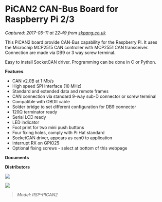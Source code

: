 # PiCAN2 CAN-Bus Board for Raspberry Pi 2/3

_Captured: 2017-05-11 at 22:49 from [skpang.co.uk](http://skpang.co.uk/catalog/pican2-canbus-board-for-raspberry-pi-2-p-1475.html)_

This PiCAN2 board provide CAN-Bus capability for the Raspberry Pi. It uses the Microchip MCP2515 CAN controller with MCP2551 CAN transceiver. Connection are made via DB9 or 3 way screw terminal.

Easy to install SocketCAN driver. Programming can be done in C or Python.

**Features**

  * CAN v2.0B at 1 Mb/s
  * High speed SPI Interface (10 MHz)
  * Standard and extended data and remote frames
  * CAN connection via standard 9-way sub-D connector or screw terminal
  * Compatible with OBDII cable
  * Solder bridge to set different configuration for DB9 connector
  * 120Ω terminator ready
  * Serial LCD ready
  * LED indicator
  * Foot print for two mini push buttons
  * Four fixing holes, comply with Pi Hat standard
  * SocketCAN driver, appears as can0 to application
  * Interrupt RX on GPIO25
  * Optional fixing screws - select at bottom of this webpage

**Documents**

**Distributors**

![](http://www.skpang.co.uk/catalog/images/raspberrypi/pi_2/IMG_0004.jpg)

![](http://www.skpang.co.uk/catalog/images/raspberrypi/pi_2/IMG_0006.jpg)

> _Model: RSP-PICAN2_
